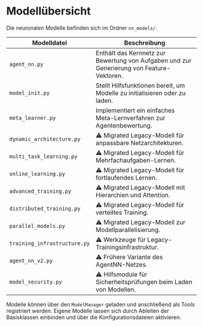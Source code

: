 # Modellübersicht

Die neuronalen Modelle befinden sich im Ordner `nn_models/`.

| Modelldatei | Beschreibung |
|-------------|-------------|
| `agent_nn.py` | Enthält das Kernnetz zur Bewertung von Aufgaben und zur Generierung von Feature-Vektoren. |
| `model_init.py` | Stellt Hilfsfunktionen bereit, um Modelle zu initialisieren oder zu laden. |
| `meta_learner.py` | Implementiert ein einfaches Meta-Lernverfahren zur Agentenbewertung. |
| `dynamic_architecture.py` | ⚠️ Migrated Legacy-Modell für anpassbare Netzarchitekturen. |
| `multi_task_learning.py` | ⚠️ Migrated Legacy-Modell für Mehrfachaufgaben-Lernen. |
| `online_learning.py` | ⚠️ Migrated Legacy-Modell für fortlaufendes Lernen. |
| `advanced_training.py` | ⚠️ Migrated Legacy-Modell mit Hierarchien und Attention. |
| `distributed_training.py` | ⚠️ Migrated Legacy-Modell für verteiltes Training. |
| `parallel_models.py` | ⚠️ Migrated Legacy-Modell zur Modellparallelisierung. |
| `training_infrastructure.py` | ⚠️ Werkzeuge für Legacy-Trainingsinfrastruktur. |
| `agent_nn_v2.py` | ⚠️ Frühere Variante des AgentNN-Netzes. |
| `model_security.py` | ⚠️ Hilfsmodule für Sicherheitsprüfungen beim Laden von Modellen. |

Modelle können über den `ModelManager` geladen und anschließend als Tools registriert werden. Eigene Modelle lassen sich durch Ableiten der Basisklassen einbinden und über die Konfigurationsdateien aktivieren.
